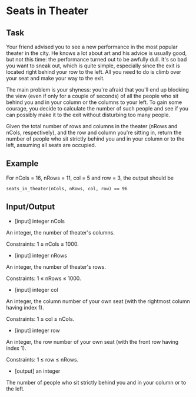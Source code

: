 # Seats in Theater

## Task
Your friend advised you to see a new performance in the most popular theater in the city. 
He knows a lot about art and his advice is usually good, but not this time: the performance turned out to be awfully dull. 
It's so bad you want to sneak out, which is quite simple, especially since the exit is located right behind your row to the left. 
All you need to do is climb over your seat and make your way to the exit.

The main problem is your shyness: you're afraid that you'll end up blocking the view (even if only for a couple of seconds) of all the people who sit behind you and in your column or the columns to your left. 
To gain some courage, you decide to calculate the number of such people and see if you can possibly make it to the exit without disturbing too many people.

Given the total number of rows and columns in the theater (nRows and nCols, respectively), and the row and column you're sitting in, return the number of people who sit strictly behind you and in your column or to the left, assuming all seats are occupied.

## Example

For nCols = 16, nRows = 11, col = 5 and row = 3, the output should be
```
seats_in_theater(nCols, nRows, col, row) == 96
```

## Input/Output
* [input] integer nCols 
  
An integer, the number of theater's columns.

Constraints: 1 ≤ nCols ≤ 1000.

* [input] integer nRows

An integer, the number of theater's rows.

Constraints: 1 ≤ nRows ≤ 1000.

* [input] integer col

An integer, the column number of your own seat (with the rightmost column having index 1).

Constraints: 1 ≤ col ≤ nCols.

* [input] integer row

An integer, the row number of your own seat (with the front row having index 1).

Constraints: 1 ≤ row ≤ nRows.

* [output] an integer

The number of people who sit strictly behind you and in your column or to the left.


